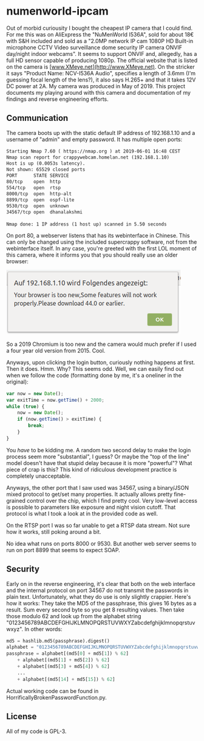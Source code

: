 # numenworld-ipcam
Out of morbid curiousity I bought the cheapest IP camera that I could find. For
me this was on AliExpress the "NuMenWorld I536A", sold for about 18€ with S&H
included and sold as a "2.0MP network IP cam 1080P HD Built-in microphone CCTV
Video surveillance dome security IP camera ONVIF day/night indoor webcams". It
seems to support ONVIF and, allegedly, has a full HD sensor capable of
producing 1080p. The official website that is listed on the camera is
[www.XMeye.net](http://www.XMeye.net). On the stricker it says "Product Name:
NCV-I536A Audio", specifies a length of 3.6mm (I'm guessing focal length of the
lens?), it also says H.265+ and that it takes 12V DC power at 2A. My camera was
produced in May of 2019. This project documents my playing around with this
camera and documentation of my findings and reverse engineering efforts.

## Communication
The camera boots up with the static default IP address of 192.168.1.10 and a
username of "admin" and empty password. It has multiple open ports:

```
Starting Nmap 7.60 ( https://nmap.org ) at 2019-06-01 16:48 CEST
Nmap scan report for crappywebcam.homelan.net (192.168.1.10)
Host is up (0.0053s latency).
Not shown: 65529 closed ports
PORT      STATE SERVICE
80/tcp    open  http
554/tcp   open  rtsp
8000/tcp  open  http-alt
8899/tcp  open  ospf-lite
9530/tcp  open  unknown
34567/tcp open  dhanalakshmi

Nmap done: 1 IP address (1 host up) scanned in 5.50 seconds
```

On port 80, a webserver listens that has its webinterface in Chinese. This can
only be changed using the included supercrappy software, not from the
webinterface itself. In any case, you're greeted with the first LOL moment of
this camera, where it informs you that you should really use an older browser:

![Camera demands old browser](/doc/img/old-webbrowsers-rule.png)

So a 2019 Chromium is too new and the camera would much prefer if I used a four
year old version from 2015. Cool.

Anyways, upon clicking the login button, curiously nothing happens at first.
Then it does. Hmm. Why? This seems odd. Well, we can easily find out when we
follow the code (formatting done by me, it's a oneliner in the original):

```javascript
var now = new Date(); 
var exitTime = now.getTime() + 2000; 
while (true) { 
	now = new Date(); 
	if (now.getTime() > exitTime) {	
		break;
	}
} 
```

You *have* to be kidding me. A random two second delay to make the login
process seem more "substantial", I guess? Or maybe the "top of the line" model
doesn't have that stupid delay because it is more "powerful"? What piece of
crap is this? This kind of ridiculous development practice is completely
unacceptable.

Anyways, the other port that I saw used was 34567, using a binary/JSON mixed
protocol to get/set many properties. It actually allows pretty fine-grained
control over the chip, which I find pretty cool. Very low-level access is
possible to parameters like exposure and night vision cutoff. That protocol is
what I took a look at in the provided code as well.

On the RTSP port I was so far unable to get a RTSP data stream. Not sure how it
works, still poking around a bit.

No idea what runs on ports 8000 or 9530. But another web server seems to run on
port 8899 that seems to expect SOAP.

## Security
Early on in the reverse engineering, it's clear that both on the web interface
and the internal protocol on port 34567 do not transmit the passwords in plain
text. Unfortunately, what they do use is only slightly crappier. Here's how it
works: They take the MD5 of the passphrase, this gives 16 bytes as a result.
Sum every second byte so you get 8 resulting values. Then take those modulo 62
and look up from the alphabet string
"0123456789ABCDEFGHIJKLMNOPQRSTUVWXYZabcdefghijklmnopqrstuvwxyz". In other
words:

```python
md5 = hashlib.md5(passphrase).digest()
alphabet = "0123456789ABCDEFGHIJKLMNOPQRSTUVWXYZabcdefghijklmnopqrstuvwxyz"
passphrase = alphabet[(md5[0] + md5[1]) % 62]
	+ alphabet[(md5[1] + md5[2]) % 62]
	+ alphabet[(md5[3] + md5[4]) % 62]
	...
	+ alphabet[(md5[14] + md5[15]) % 62]
```

Actual working code can be found in HorrificallyBrokenPasswordFunction.py.

## License
All of my code is GPL-3.
